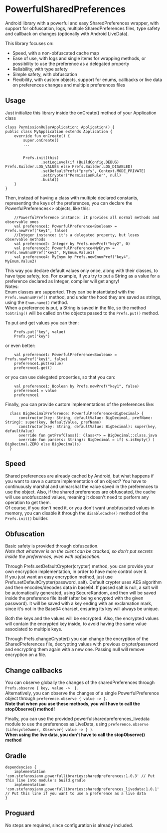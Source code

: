 PowerfulSharedPreferences
=========================
Android library with a powerful and easy SharedPreferences wrapper, with support for obfuscation, logs, multiple SharedPreferences files, type safety and callback on changes (optionally with Android LiveData).  
  
  
This library focuses on:  
- Speed, with a non-obfuscated cache map  
- Ease of use, with logs and single items for wrapping methods, or possibility to use the preference as a delegated property  
- Reliability, with type safety  
- Simple safety, with obfuscation  
- Flexibility, with custom objects, support for enums, callbacks or live data on preferences changes and multiple preferences files  
  
  
Usage
-----
  
Just initialize this library inside the onCreate() method of your Application class  
  
```
class PermissionRulerApplication: Application() {
public class MyApplication extends Application {
    override fun onCreate() {
        super.onCreate()
        ...
        

        Prefs.init(this)
                .setLogLevel(if (BuildConfig.DEBUG) Prefs.Builder.LOG_VALUES else Prefs.Builder.LOG_DISABLED)
                .setDefaultPrefs("prefs", Context.MODE_PRIVATE)
                .setCrypter("PermissionRuler", null)
                .build()
    }
}  
```
  
  
Then, instead of having a class with multiple declared constants, representing the keys of the preferences, you can declare the PowerfulPreferences<> objects, like this:

```
    //PowerfulPreference instance: it provides all normal methods and observable ones  
    val preference1: PowerfulPreference<Boolean> = Prefs.newPref("key1", false)
    //Integer instance: it's a delegated property, but loses observable methods  
    val preference2: Integer by Prefs.newPref("key2", 0)
    val preference3: PowerfulPreference<MyEnym> = Prefs.newEnumPref("key3", MyEnum.Value1)
    val preference4: MyEnym by Prefs.newEnumPref("key4", MyEnum.Value2)
```
  
This way you declare default values only once, along with their classes, to have type safety, too. For example, if you try to put a String as a value for a preference declared as Integer, compiler will get angry!  
Notes:  
Enum classes are supported. They can be instantiated with the ```Prefs.newEnumPref()``` method, and under the hood they are saved as strings, using the ```Enum.name()``` method.  
When a preference is put, a String is saved in the file, so the method ```toString()``` will be called on the objects passed to the ```Prefs.put()``` method.  
  
To put and get values you can then:  

```
    Prefs.put("key", value)
    Prefs.get("key")
```
or even better:  

```
    val preference1: PowerfulPreference<Boolean> = Prefs.newPref("key1", false)
    preference1.put(value)
    preference1.get()
```
or you can use delegated properties, so that you can:    

```
    val preference1: Boolean by Prefs.newPref("key1", false)
    preference1 = value
    preference1
```
  
  
  
Finally, you can provide custom implementations of the preferences like:
  
```
  class BigDecimalPreference: PowerfulPreference<BigDecimal> {
      constructor(key: String, defaultValue: BigDecimal, prefName: String): super(key, defaultValue, prefName)
      constructor(key: String, defaultValue: BigDecimal): super(key, defaultValue)
      override fun getPrefClass(): Class<*> = BigDecimal::class.java
      override fun parse(s: String): BigDecimal = if( s.isEmpty() ) BigDecimal.ZERO else BigDecimal(s)
  }
```
  
  
Speed
-----
  
Shared preferences are already cached by Android, but what happens if you want to save a custom implementation of an object? You have to continuously marshal and unmarshal the value saved in the preferences to use the object. Also, if the shared preferences are obfuscated, the cache will use unobfuscated values, meaning it doesn't need to perform any operation to get them.  
Of course, if you don't need it, or you don't want unobfuscated values in memory, you can disable it through the ```disableCache()``` method of the ```Prefs.init()``` builder.  
  
  
  
  
Obfuscation
-----------
  
Basic safety is provided through obfuscation.  
*Note that whatever is on the client can be cracked, so don't put secrets inside the preferences, even with obfuscation.*  
  
Through Prefs.setDefaultCrypter(crypter) method, you can provide your own encryption implementation, in order to have more control over it.  
If you just want an easy encryption method, just use Prefs.setDefaultCrypter(password, salt). Default crypter uses AES algorithm and then encodes/decodes data in base64. If passed salt is null, a salt will be automatically generated, using SecureRandom, and then will be saved inside the preference file itself (after being encypted with the given password). It will be saved with a key ending with an exclamation mark, since it's not in the Base64 charset, ensuring its key will always be unique.  
  
Both the keys and the values will be encrypted. Also, the encrypted values will contain the encrypted key inside, to avoid having the same value associated to multiple keys.  
  
Through Prefs.changeCrypter() you can change the encryption of the SharedPreferences file, decrypting values with previous crypter/password and encrypting them again with a new one. Passing null will remove encryption on a file.  
  
  
  
  
Change callbacks
----------------
  
You can observe globally the changes of the sharedPreferences through ```Prefs.observe { key, value ->  }```.  
Alternatively, you can observe the changes of a single PowerfulPreference object through ```preference.observe { value -> }```.  
**Note that when you use these methods, you will have to call the stopObserve() method!**  
  
Finally, you can use the provided powerfulsharedpreferences_livedata module to use the preferences as LiveData, using ```preference.observe (LifecycleOwner, Observer{ value -> } )```.  
**When using the live data, you don't have to call the stopObserve() method**  
  
  
  
  
  
Gradle
------
  
```
dependencies {
    implementation 'com.stefanosiano.powerfullibraries:sharedpreferences:1.0.3' // Put this line into module's build.gradle
    implementation 'com.stefanosiano.powerfullibraries:sharedpreferences_livedata:1.0.1' // Put this line if you want to use a preference as a live data
}
```
  
  
Proguard
--------
No steps are required, since configuration is already included.  
  

